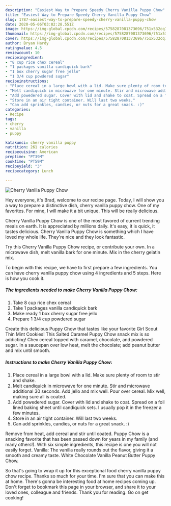 ```yaml
---
description: "Easiest Way to Prepare Speedy Cherry Vanilla Puppy Chow"
title: "Easiest Way to Prepare Speedy Cherry Vanilla Puppy Chow"
slug: 1787-easiest-way-to-prepare-speedy-cherry-vanilla-puppy-chow
date: 2020-05-06T03:02:28.551Z
image: https://img-global.cpcdn.com/recipes/5758287081373696/751x532cq70/cherry-vanilla-puppy-chow-recipe-main-photo.jpg
thumbnail: https://img-global.cpcdn.com/recipes/5758287081373696/751x532cq70/cherry-vanilla-puppy-chow-recipe-main-photo.jpg
cover: https://img-global.cpcdn.com/recipes/5758287081373696/751x532cq70/cherry-vanilla-puppy-chow-recipe-main-photo.jpg
author: Bryan Hardy
ratingvalue: 4.5
reviewcount: 10
recipeingredient:
- "8 cup rice chex cereal"
- "1 packages vanilla candiquick bark"
- "1 box cherry sugar free jello"
- "1 3/4 cup powdered sugar"
recipeinstructions:
- "Place cereal in a large bowl with a lid. Make sure plenty of room to stir and shake."
- "Melt candiquick in microwave for one minute. Stir and microwave additional 30 seconds. Add jello and mix well. Pour over cereal. Mix well, making sure all is coated."
- "Add powedered sugar. Cover with lid and shake to coat. Spread on a foil lined baking sheet until candiquick sets. I usually pop it in the freezer a few minutes."
- "Store in an air tight container. Will last two weeks."
- "Can add sprinkles, candies, or nuts for a great snack. :)"
categories:
- Recipe
tags:
- cherry
- vanilla
- puppy

katakunci: cherry vanilla puppy 
nutrition: 261 calories
recipecuisine: American
preptime: "PT39M"
cooktime: "PT59M"
recipeyield: "3"
recipecategory: Lunch

---
```



![Cherry Vanilla Puppy Chow](https://img-global.cpcdn.com/recipes/5758287081373696/751x532cq70/cherry-vanilla-puppy-chow-recipe-main-photo.jpg)

Hey everyone, it's Brad, welcome to our recipe page. Today, I will show you a way to prepare a distinctive dish, cherry vanilla puppy chow. One of my favorites. For mine, I will make it a bit unique. This will be really delicious.

Cherry Vanilla Puppy Chow is one of the most favored of current trending meals on earth. It is appreciated by millions daily. It's easy, it is quick, it tastes delicious. Cherry Vanilla Puppy Chow is something which I have loved my whole life. They're nice and they look fantastic.

Try this Cherry Vanilla Puppy Chow recipe, or contribute your own. In a microwave dish, melt vanilla bark for one minute. Mix in the cherry gelatin mix.


To begin with this recipe, we have to first prepare a few ingredients. You can have cherry vanilla puppy chow using 4 ingredients and 5 steps. Here is how you cook it.

<!--inarticleads1-->

##### The ingredients needed to make Cherry Vanilla Puppy Chow:

1. Take 8 cup rice chex cereal
1. Take 1 packages vanilla candiquick bark
1. Make ready 1 box cherry sugar free jello
1. Prepare 1 3/4 cup powdered sugar


Create this delicious Puppy Chow that tastes like your favorite Girl Scout Thin Mint Cookies! This Salted Caramel Puppy Chow snack mix is so addicting! Chex cereal topped with caramel, chocolate, and powdered sugar. In a saucepan over low heat, melt the chocolate; add peanut butter and mix until smooth. 

<!--inarticleads2-->

##### Instructions to make Cherry Vanilla Puppy Chow:

1. Place cereal in a large bowl with a lid. Make sure plenty of room to stir and shake.
1. Melt candiquick in microwave for one minute. Stir and microwave additional 30 seconds. Add jello and mix well. Pour over cereal. Mix well, making sure all is coated.
1. Add powedered sugar. Cover with lid and shake to coat. Spread on a foil lined baking sheet until candiquick sets. I usually pop it in the freezer a few minutes.
1. Store in an air tight container. Will last two weeks.
1. Can add sprinkles, candies, or nuts for a great snack. :)


Remove from heat, add cereal and stir until coated. Puppy Chow is a snacking favorite that has been passed down for years in my family (and many others!). With six simple ingredients, this recipe is one you will not easily forget. Vanilla: The vanilla really rounds out the flavor, giving it a smooth and creamy taste. White Chocolate Vanilla Peanut Butter Puppy Chow. 

So that's going to wrap it up for this exceptional food cherry vanilla puppy chow recipe. Thanks so much for your time. I'm sure that you can make this at home. There's gonna be interesting food at home recipes coming up. Don't forget to bookmark this page in your browser, and share it to your loved ones, colleague and friends. Thank you for reading. Go on get cooking!
